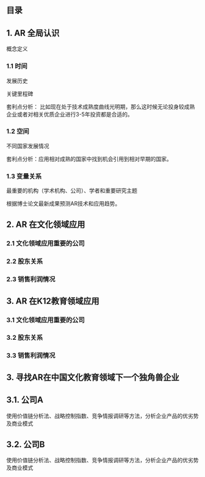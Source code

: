   ## 目录

## 1. AR 全局认识
概念定义

### 1.1 时间

发展历史

关键里程碑

套利点分析： 比如现在处于技术成熟度曲线光明期，那么这时候无论投身较成熟企业或者对相关优质企业进行3-5年投资都是合适的。

### 1.2 空间

不同国家发展情况

套利点分析：应用相对成熟的国家中找到机会引用到相对早期的国家。

### 1.3 变量关系

最重要的机构（学术机构、公司）、学者和重要研究主题 

根据博士论文最新成果预测AR技术和应用趋势。

## 2. AR 在文化领域应用

### 2.1 文化领域应用重要的公司

### 2.2 股东关系

### 2.3 销售利润情况

## 3. AR 在K12教育领域应用

### 3.1 文化领域应用重要的公司

### 3.2 股东关系

### 3.3 销售利润情况

## 3. 寻找AR在中国文化教育领域下一个独角兽企业
## 3.1. 公司A

使用价值链分析法、战略控制指数、竞争情报调研等方法，分析企业产品的优劣势及商业模式

## 3.2. 公司B

使用价值链分析法、战略控制指数、竞争情报调研等方法，分析企业产品的优劣势及商业模式
